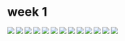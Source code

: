 # week 1

![](1File.png) 
![](2File.png)
![](3File.png)
![](4File.png)
![](5File.png)
![](6File.png)
![](7File.png)
![](8File.png)
![](9File.png)
![](10File.png)
![](11File.png) 
![](12File.png)
![](13File.png)
